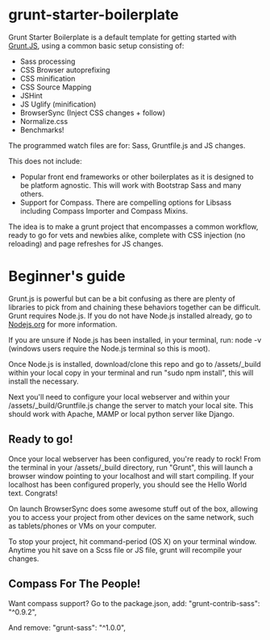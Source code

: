 # grunt-starter-boilerplate

Grunt Starter Boilerplate is a default template for getting started with [Grunt.JS](http://www.gruntjs.com), using a common basic setup consisting of:

* Sass processing
* CSS Browser autoprefixing 
* CSS minification
* CSS Source Mapping
* JSHint
* JS Uglify (minification) 
* BrowserSync (Inject CSS changes + follow)
* Normalize.css
* Benchmarks!

The programmed watch files are for: Sass, Gruntfile.js and JS changes.  

This does not include:
* Popular front end frameworks or other boilerplates as it is designed to be platform agnostic. This will work with Bootstrap Sass and many others.
* Support for Compass. There are compelling options for Libsass including Compass Importer and Compass Mixins.

The idea is to make a grunt project that encompasses a common workflow, ready to go for vets and newbies alike, complete with CSS injection (no reloading) and page refreshes for JS changes. 


# Beginner's guide

Grunt.js is powerful but can be a bit confusing as there are plenty of libraries to pick from and chaining these behaviors together can be difficult.   Grunt requires Node.js. If you do not have Node.js installed already, go to [Nodejs.org](https://nodejs.org/) for more information.

If you are unsure if Node.js has been installed, in your terminal, run: node -v (windows users require the Node.js terminal so this is moot).

Once Node.js is installed, download/clone this repo and go to /assets/_build within your local copy in your terminal and run "sudo npm install", this will install the necessary.

Next you'll need to configure your local webserver and within your /assets/_build/Gruntfile.js change the server to match your local site. This should work with Apache, MAMP or local python server like Django.  

## Ready to go!

Once your local webserver has been configured, you're ready to rock! From the terminal in your /assets/_build directory, run "Grunt", this will launch a browser window pointing to your localhost and will start compiling. 
If your localhost has been configured properly, you should see the Hello World text. Congrats!

On launch BrowserSync does some awesome stuff out of the box, allowing you to access your project from other devices on the same network, such as tablets/phones or VMs on your computer.

 To stop your project, hit command-period  (OS X) on your terminal window. Anytime you hit save on a Scss file or JS file, grunt will recompile your changes. 
 
## Compass For The People!

Want compass support? Go to the package.json, add:
"grunt-contrib-sass": "^0.9.2",

And remove:
"grunt-sass": "^1.0.0", 
